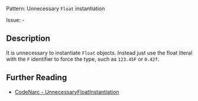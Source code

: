 Pattern: Unnecessary `Float` instantiation

Issue: -

## Description

It is unnecessary to instantiate `Float` objects. Instead just use the float literal with the `F` identifier to force the type, such as `123.45F` or `0.42f`.

## Further Reading

* [CodeNarc - UnnecessaryFloatInstantiation](http://codenarc.sourceforge.net/codenarc-rules-unnecessary.html#UnnecessaryFloatInstantiation)